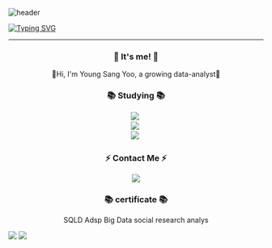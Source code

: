 ![header](https://capsule-render.vercel.app/api?type=waving&color=6994CDEE&text=&animation=twinkling&height=80)

[![Typing SVG](https://readme-typing-svg.demolab.com?font=Alkatra&weight=500&size=45&duration=4000&pause=3&color=6993CDEE&center=false&vCenter=false&multiline=true&repeat=true&width=1000&height=100&lines=Welcome+to+Inhee's+GitHub!👋)](https://git.io/typing-svg)

 ---
 
<div align="center">

<h3 align="center">👋 It's me! 👋</h3>
<p align="center">
  🌱Hi, I'm Young Sang Yoo, a growing data-analyst🌱
</p>


<h3 align="center">📚 Studying 📚</h3>
<p align="center">
  <img src="https://img.shields.io/badge/Python-3766AB?style=round-square&logo=Python&logoColor=white"/></a>&nbsp<br>
  <img src="https://img.shields.io/badge/MySQL-%2300f.svg?style=round-square&logo=mysql&logoColor=white"/></a>&nbsp<br>
  <img src="https://img.shields.io/badge/RStudio-blue?logo=RStudio"/></a>&nbsp<br>
</p>


<h3 align="center">⚡️ Contact Me ⚡️</h3>
<p align="center">
  <a href="mailto:dgh06008@gmail.com"><img src="https://img.shields.io/badge/Gmail-d14836?style=flat-square&logo=Gmail&logoColor=white&link=dlsgml7343@gmail.com"/></a>
</p>

<h3 align="center">📚 certificate 📚</h3>
<p align="center">
 SQLD
 Adsp 
 Big Data
 social research analys
</p>

<div align=left>
  <img src="https://github-readme-stats.vercel.app/api/top-langs/?username=youngsang114&layout=compact">
  <img src="https://github-readme-stats.vercel.app/api?username=youngsang114&show_icons=true">
</div>
